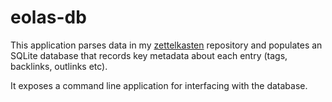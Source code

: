 # eolas-db

This application parses data in my [zettelkasten](https://github.com/thomasabishop/eolas) repository and populates an
SQLite database that records key metadata about each entry (tags, backlinks, outlinks etc).

It exposes a command line application for interfacing with the database.
